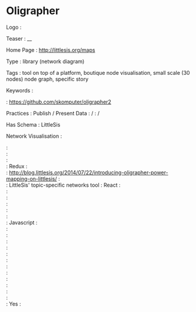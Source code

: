 # Oligrapher

Logo
:   ![]()

Teaser
:   __

Home Page
:   http://littlesis.org/maps

Type
:   library (network diagram)

Tags
:   tool on top of a platform, boutique node visualisation, small scale (30 nodes) node graph, specific story

Keywords
:   

:   https://github.com/skomputer/oligrapher2

Practices
:   Publish / Present Data
:    / 
:    / 

Has Schema
:   LittleSis

Network Visualisation
:   


:   
:   
:   
:   Redux
:   
:   http://blog.littlesis.org/2014/07/22/introducing-oligrapher-power-mapping-on-littlesis/ 
:   
:   LittleSis&#39; topic-specific networks tool
:   React
:   
:   
:   
:   
:   
:   
:   Javascript
:   
:   
:   
:   
:   
:   
:   
:   
:   
:   
:   
:   
:   
:   Yes
:   
